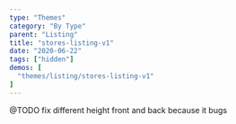 ```yaml
---
type: "Themes"
category: "By Type"
parent: "Listing"
title: "stores-listing-v1"
date: "2020-06-22"
tags: ["hidden"]
demos: [
  "themes/listing/stores-listing-v1"
]
---
```


@TODO fix different height front and back because it bugs
